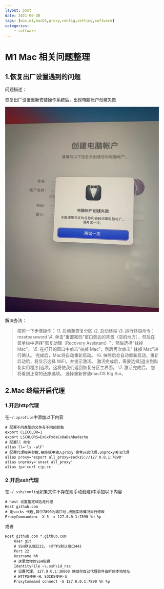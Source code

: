```yaml
---
layout: post
date: 2021-06-30
tags: [mac,m1,macOS,proxy,config,setting,software]
categories:
    - software
---
```

# M1 Mac 相关问题整理

## 1.恢复出厂设置遇到的问题

问题描述：

恢复出厂设置重新安装操作系统后，出现电脑账户创建失败

<!-- more -->


![](mac-problem.jpg)

解决办法：

> 按照一下步骤操作：
> \1. 启动至恢复分区
> \2. 启动终端
> \3. 运行终端命令：resetpassword
> \4. 单击"重置密码"窗口旁边的背景（空的地方），然后在菜单栏中选择"恢复助理（Recovery Assistant）"，然后选择"抹掉 Mac"。
> \5. 在打开的窗口中单击"抹掉 Mac"，然后再次单击" 抹掉 Mac"进行确认。 完成后，Mac将自动重新启动。
> \6. 抹除后会自动重新启动，重新启动后，将显示选择 WiFi，并提示激活。 激活完成后，需要选择[退出到恢复实用程序]选项，这将使我们返回恢复分区主界面。
> \7. 激活完成后。 您将看到正常的还原选项。 选择重新安装macOS Big Sur。



## 2.Mac 终端开启代理

### 1.开启http代理

在`~/.zprofile`中添加以下内容

```shell
# 配置不同类型的文件有不同的颜色
export CLICOLOR=1
export LSCOLORS=ExGxFxdaCxDaDahbadeche
# 配置ll 命令
alias ll='ls -alF'
# 配置代理相关参数,在终端中输入proxy 命令开启代理,unproxy关闭代理
alias proxy='export all_proxy=socks5://127.0.0.1:7890'
alias unproxy='unset all_proxy'
alias ip='curl cip.cc'
```



### 2.开启ssh代理

在`~/.ssh/config`(如果文件不存在则手动创建)中添加以下内容

```shell
# host 设置指定域名走代理
Host github.com
# 走socks 代理,其中7890为端口号,根据实际情况自行修改
ProxyCommand=nc -X 5 -x 127.0.0.1:7890 %h %p
```

或者
```shell
Host github.com *.github.com
    User git
    # SSH默认端口22， HTTPS默认端口443
    Port 22
    Hostname %h
    # 这里放你的SSH私钥
    IdentityFile ~\.ssh\id_rsa
    # 设置代理, 127.0.0.1:10808 换成你自己代理软件监听的本地地址
    # HTTPS使用-H，SOCKS使用-S
    ProxyCommand connect -S 127.0.0.1:7890 %h %p
```
